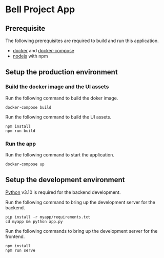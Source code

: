 # Bell Project App

## Prerequisite

The following prerequisites are required to build and run this application.

- [docker](https://docs.docker.com/get-docker/) and [docker-compose](https://docs.docker.com/compose/install/linux/)
- [nodejs](https://nodejs.org/en/download/) with npm

## Setup the production environment

### Build the docker image and the UI assets

Run the following command to build the doker image.
```
docker-compose build
```

Run the following command to build the UI assets.
```
npm install
npm run build
```

### Run the app

Run the following command to start the application.
```
docker-compose up
```

## Setup the development environment

[Python](https://www.python.org/downloads/) v3.10 is required for the backend development.

Run the following command to bring up the development server for the backend.

```
pip install -r myapp/requirements.txt
cd myapp && python app.py
```
Run the following commands to bring up the development server for the frontend.

```
npm install
npm run serve
```
